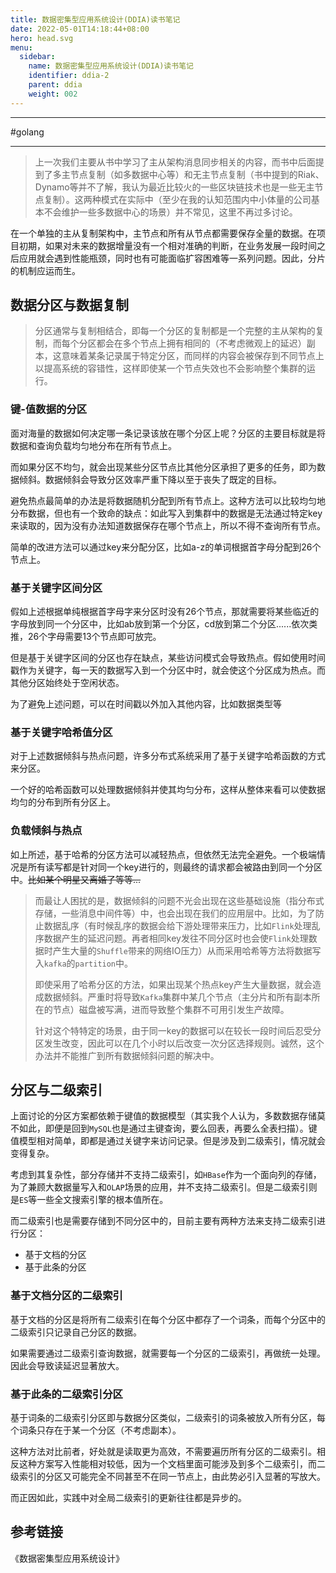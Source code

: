 ```yaml
---
title: 数据密集型应用系统设计(DDIA)读书笔记
date: 2022-05-01T14:18:44+08:00
hero: head.svg
menu:
  sidebar:
    name: 数据密集型应用系统设计(DDIA)读书笔记
    identifier: ddia-2
    parent: ddia
    weight: 002
---
```


---

#golang

---

> 上一次我们主要从书中学习了主从架构消息同步相关的内容，而书中后面提到了多主节点复制（如多数据中心等）和无主节点复制（书中提到的Riak、Dynamo等并不了解，我认为最近比较火的一些区块链技术也是一些无主节点复制）。这两种模式在实际中（至少在我的认知范围内中小体量的公司基本不会维护一些多数据中心的场景）并不常见，这里不再过多讨论。

在一个单独的主从复制架构中，主节点和所有从节点都需要保存全量的数据。在项目初期，如果对未来的数据增量没有一个相对准确的判断，在业务发展一段时间之后应用就会遇到性能瓶颈，同时也有可能面临扩容困难等一系列问题。因此，分片的机制应运而生。

## 数据分区与数据复制

> 分区通常与复制相结合，即每一个分区的复制都是一个完整的主从架构的复制，而每个分区都会在多个节点上拥有相同的（不考虑微观上的延迟）副本，这意味着某条记录属于特定分区，而同样的内容会被保存到不同节点上以提高系统的容错性，这样即使某一个节点失效也不会影响整个集群的运行。

### 键-值数据的分区

面对海量的数据如何决定哪一条记录该放在哪个分区上呢？分区的主要目标就是将数据和查询负载均匀地分布在所有节点上。

而如果分区不均匀，就会出现某些分区节点比其他分区承担了更多的任务，即为数据倾斜。数据倾斜会导致分区效率严重下降以至于丧失了既定的目标。

避免热点最简单的办法是将数据随机分配到所有节点上。这种方法可以比较均匀地分布数据，但也有一个致命的缺点：如此写入到集群中的数据是无法通过特定key来读取的，因为没有办法知道数据保存在哪个节点上，所以不得不查询所有节点。

简单的改进方法可以通过key来分配分区，比如a-z的单词根据首字母分配到26个节点上。

### 基于关键字区间分区

假如上述根据单纯根据首字母字来分区时没有26个节点，那就需要将某些临近的字母放到同一个分区中，比如ab放到第一个分区，cd放到第二个分区......依次类推，26个字母需要13个节点即可放完。

但是基于关键字区间的分区也存在缺点，某些访问模式会导致热点。假如使用时间戳作为关键字，每一天的数据写入到一个分区中时，就会使这个分区成为热点。而其他分区始终处于空闲状态。

为了避免上述问题，可以在时间戳以外加入其他内容，比如数据类型等

### 基于关键字哈希值分区

对于上述数据倾斜与热点问题，许多分布式系统采用了基于关键字哈希函数的方式来分区。

一个好的哈希函数可以处理数据倾斜并使其均匀分布，这样从整体来看可以使数据均匀的分布到所有分区上。

### 负载倾斜与热点

如上所述，基于哈希的分区方法可以减轻热点，但依然无法完全避免。一个极端情况是所有读写都是针对同一个key进行的，则最终的请求都会被路由到同一个分区中。~~比如某个明星又离婚了等等...~~

> 而最让人困扰的是，数据倾斜的问题不光会出现在这些基础设施（指分布式存储，一些消息中间件等）中，也会出现在我们的应用层中。比如，为了防止数据乱序（有时候乱序的数据会给下游处理带来压力，比如`Flink`处理乱序数据产生的延迟问题。再者相同key发往不同分区时也会使`Flink`处理数据时产生大量的`Shuffle`带来的网络IO压力）从而采用哈希等方法将数据写入`kafka`的`partition`中。
> 
> 即使采用了哈希分区的方法，如果出现某个热点key产生大量数据，就会造成数据倾斜。严重时将导致`Kafka`集群中某几个节点（主分片和所有副本所在的节点）磁盘被写满，进而导致整个集群不可用引发生产故障。
> 
> 针对这个特特定的场景，由于同一key的数据可以在较长一段时间后忍受分区发生改变，因此可以在几个小时以后改变一次分区选择规则。诚然，这个办法并不能推广到所有数据倾斜问题的解决中。

## 分区与二级索引

上面讨论的分区方案都依赖于键值的数据模型（其实我个人认为，多数数据存储莫不如此，即便是回到`MySQL`也是通过主键查询，要么回表，再要么全表扫描）。键值模型相对简单，即都是通过关键字来访问记录。但是涉及到二级索引，情况就会变得复杂。

考虑到其复杂性，部分存储并不支持二级索引，如`HBase`作为一个面向列的存储，为了兼顾大数据量写入和`OLAP`场景的应用，并不支持二级索引。但是二级索引则是`ES`等一些全文搜索引擎的根本值所在。

而二级索引也是需要存储到不同分区中的，目前主要有两种方法来支持二级索引进行分区：

- 基于文档的分区
- 基于此条的分区

### 基于文档分区的二级索引

基于文档的分区是将所有二级索引在每个分区中都存了一个词条，而每个分区中的二级索引只记录自己分区的数据。

如果需要通过二级索引查询数据，就需要每一个分区的二级索引，再做统一处理。因此会导致读延迟显著放大。

### 基于此条的二级索引分区

基于词条的二级索引分区即与数据分区类似，二级索引的词条被放入所有分区，每个词条只存在于某一个分区（不考虑副本）。

这种方法对比前者，好处就是读取更为高效，不需要遍历所有分区的二级索引。相反这种方案写入性能相对较低，因为一个文档里面可能涉及到多个二级索引，而二级索引的分区又可能完全不同甚至不在同一节点上，由此势必引入显著的写放大。

而正因如此，实践中对全局二级索引的更新往往都是异步的。

## 参考链接

《数据密集型应用系统设计》